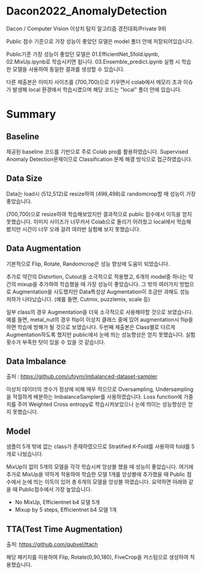 # Dacon2022_AnomalyDetection
Dacon / Computer Vision 이상치 탐지 알고리즘 경진대회/Private 9위

Public 점수 기준으로 가장 성능이 좋았던 모델은 model 폴더 안에 저장되어있습니다.

Public기준 가장 성능이 좋았던 모델은 01.EfficientNet_5fold.ipynb, 02.MixUp.ipynb로 학습시키면 됩니다.
03.Ensemble_predict.ipynb 실행 시 학습한 모델을 사용하여 동일한 결과를 생성할 수 있습니다.

다른 제출본은 이미지 사이즈를 (700,700)으로 키우면서 colab에서 메모리 초과 이슈가 발생해 local 환경에서 학습시켰으며 해당 코드는 "local" 폴더 안에 있습니다.

# Summary

## Baseline

제공된 baseline 코드를 기반으로 주로 Colab pro를 활용하였습니다.
Supervised Anomaly Detection문제이므로 Classification 문제 해결 방식으로 접근하였습니다.

## Data Size

Data는 load시 (512,512)로 resize하여 (498,498)로 randomcrop할 때 성능이 가장 좋았습니다.

(700,700)으로 resize하여 학습해보았지만 결과적으로 public 점수에서 이득을 얻지 못했습니다.
이미지 사이즈가 너무커서 Colab으로 돌리기 어려웠고 local에서 학습해봤지만 시간이 너무 오래 걸려 여러번 실험해 보지 못했습니다.

## Data Augmentation

기본적으로 Flip, Rotate, Randomcrop은 성능 향상에 도움이 되었습니다.

추가로 약간의 Distortion, Cutout을 소극적으로 적용했고, 6개의 model중 하나는 약간의 mixup을 추가하여 학습했을 때 가장 성능이 좋았습니다.
그 밖의 여러가지 방법으로 Augmentation을 시도했지만 Data특성상 Augmentation이 조금만 과해도 성능 저하가 나타났습니다.
(예를 들면, Cutmix, puzzlemix, scale 등)

 일부 class의 경우 Augmentation을 더욱 소극적으로 사용해야할 것으로 보였습니다.
 예를 들면, metal_nut의 경우 flip이 이상치 클래스 중에 있어 augmentation시 flip을 하면 학습에 방해가 될 것으로 보였습니다.
 두번째 제출본은 Class별로 다르게 Augmentation하도록 했지만 public에서 눈에 띄는 성능향상은 얻지 못했습니다. 실험 횟수가 부족한 탓이 있을 수 있을 것 같습니다.

## Data Imbalance

출처 : https://github.com/ufoym/imbalanced-dataset-sampler

이상치 데이터의 갯수가 정상에 비해 매우 적으므로 Oversampling, Undersampling을 적절하게 배분하는 ImbalanceSampler를 사용하였습니다. 
Loss function에 가중치를 주어 Weighted Cross entropy로 학습시켜보았으나 눈에 띄이는 성능향상은 얻지 못했습니다.

## Model

샘플이 5개 밖에 없는 class가 존재하였으므로 Stratified K-Fold를 사용하여 fold를 5개로 나눴습니다.

MixUp이 없이 5개의 모델을 각각 학습시켜 앙상블 했을 때 성능이 좋았습니다. 여기에 추가로 MixUp을 약하게 적용하여 학습한 모델 1개를 앙상블에 추가했을 때
Public 점수에서 눈에 띄는 이득이 있어 총 6개의 모델을 앙상블 하였습니다. 요약하면 아래와 같을 때 Public점수에서 가장 높았습니다.
- No MixUp, Efficientnet b4 모델 5개
- Mixup by 5 steps, Efficientnet b4 모델 1개

## TTA(Test Time Augmentation)

출처: https://github.com/qubvel/ttach

해당 패키지를 이용하여 Flip, Rotate(0,90,180), FiveCrop을 커스텀으로 생성하여 적용했습니다.

